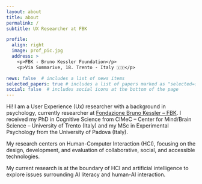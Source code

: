 ```yaml
---
layout: about
title: about
permalink: /
subtitle: UX Researcher at FBK

profile:
  align: right
  image: prof_pic.jpg
  address: >
    <p>FBK - Bruno Kessler Foundation</p>
    <p>Via Sommarive, 18. Trento - Italy 🇮🇹</p>

news: false  # includes a list of news items
selected_papers: true # includes a list of papers marked as "selected={true}"
social: false  # includes social icons at the bottom of the page
---
```


Hi! I am a User Experience (Ux) researcher with a background in psychology, currently researcher at <a href="https://www.fbk.eu/en/">Fondazione Bruno Kessler – FBK</a>. I received my PhD in Cognitive Science from CIMeC – Center for Mind/Brain Science – University of Trento (Italy) and my MSc in Experimental Psychology from the University of Padova (Italy).

My research centers on Human-Computer Interaction (HCI), focusing on the design, development, and evaluation of collaborative, social, and accessible technologies. 

My current research is at the boundary of HCI and artificial intelligence to explore issues surrounding AI literacy and human-AI interaction.
